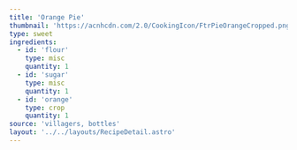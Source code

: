 ```yaml
---
title: 'Orange Pie'
thumbnail: 'https://acnhcdn.com/2.0/CookingIcon/FtrPieOrangeCropped.png'
type: sweet
ingredients:
  - id: 'flour'
    type: misc
    quantity: 1
  - id: 'sugar'
    type: misc
    quantity: 1
  - id: 'orange'
    type: crop
    quantity: 1
source: 'villagers, bottles'
layout: '../../layouts/RecipeDetail.astro'
---
```

